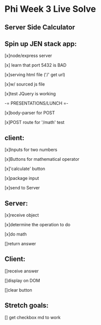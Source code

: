 Phi Week 3 Live Solve
=====================

Server Side Calculator
----------------------
Spin up JEN stack app:
----------------------
[x]node/express server

[x] learn that port 5432 is BAD

[x]serving html file ('/' get url)

[x]w/ sourced js file

[x]test JQuery is working

-= PRESENTATIONS/LUNCH =-

[x]body-parser for POST

[x]POST route for '/math' test


client:
-------

[x]Inputs for two numbers

[x]Buttons for mathematical operator

[x]'calculate' button

[x]package input

[x]send to Server

Server:
-------

[x]receive object

[x]determine the operation to do

[x]do math

[]return answer

Client:
-------
[]receive answer

[]display on DOM

[]clear button

Stretch goals:
--------------
[] get checkbox md to work
